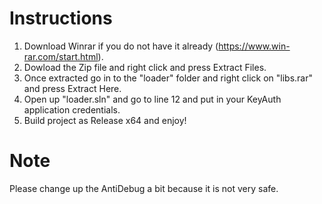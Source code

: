 # Instructions
1) Download Winrar if you do not have it already (https://www.win-rar.com/start.html).
2) Dowload the Zip file and right click and press Extract Files.
3) Once extracted go in to the "loader" folder and right click on "libs.rar" and press Extract Here.
4) Open up "loader.sln" and go to line 12 and put in your KeyAuth application credentials.
5) Build project as Release x64 and enjoy!

# Note
Please change up the AntiDebug a bit because it is not very safe.
